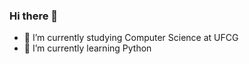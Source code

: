 ### Hi there 👋

- 🔭 I’m currently studying Computer Science at UFCG
- 🌱 I’m currently learning Python
